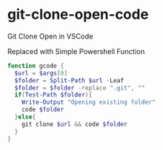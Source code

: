 # git-clone-open-code
Git Clone Open in VSCode


Replaced with Simple Powershell Function

```powershell
function gcode {
  $url = $args[0]
  $folder = Split-Path $url -Leaf
  $folder = $folder -replace ".git", ""
  if(Test-Path $folder){
	Write-Output "Opening existing folder"
	code $folder
  }else{
	git clone $url && code $folder
  }
}
```

